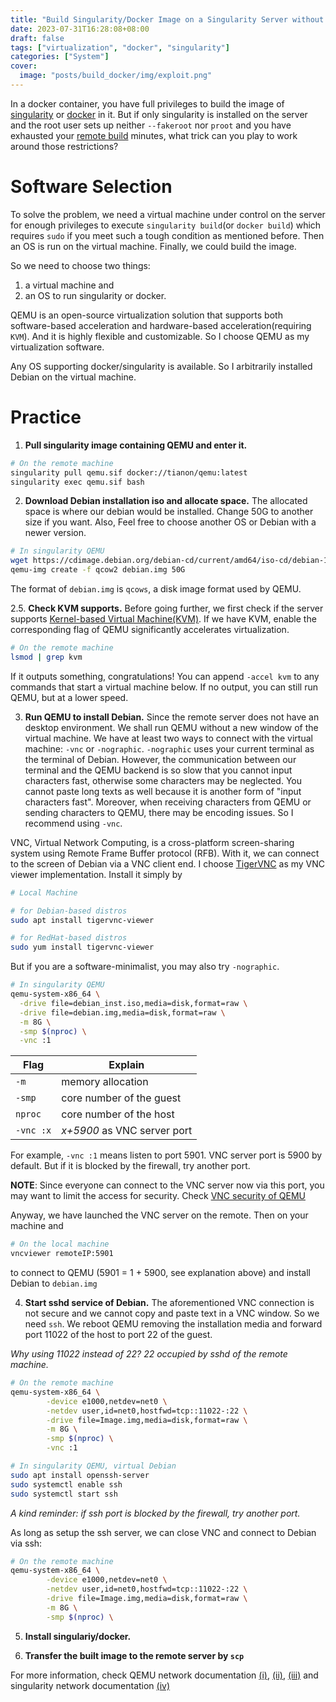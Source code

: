 ```yaml
---
title: "Build Singularity/Docker Image on a Singularity Server without `sudo` Privileges"
date: 2023-07-31T16:28:08+08:00
draft: false
tags: ["virtualization", "docker", "singularity"]
categories: ["System"]
cover:
  image: "posts/build_docker/img/exploit.png"
---
```


In a docker container, you have full privileges to build the image of
[singularity](https://sylabs.io/singularity/) or
[docker](https://www.docker.com/) in it. But if only singularity is installed on
the server and the root user sets up neither `--fakeroot` nor `proot` and you
have exhausted your [remote
build](https://docs.sylabs.io/guides/latest/user-guide/build_a_container.html#remote-builds)
minutes, what trick can you play to work around those restrictions?


# Software Selection

To solve the problem, we need a virtual machine under control on the server for
enough privileges to execute `singularity build`(or `docker build`) which
requires `sudo` if you meet such a tough condition as mentioned before. Then an
OS is run on the virtual machine. Finally, we could build the image.

So we need to choose two things:

1. a virtual machine and
2. an OS to run singularity or docker.

QEMU is an open-source virtualization solution that supports both
software-based acceleration and hardware-based acceleration(requiring `KVM`).
And it is highly flexible and customizable. So I choose QEMU as my
virtualization software.

Any OS supporting docker/singularity is available. So I arbitrarily installed
Debian on the virtual machine.

# Practice

1. **Pull singularity image containing QEMU and enter it.**

```bash
# On the remote machine
singularity pull qemu.sif docker://tianon/qemu:latest
singularity exec qemu.sif bash
```

2. **Download Debian installation iso and allocate space.** The allocated
space is where our debian would be installed. Change 50G to another size if you
want. Also, Feel free to choose another OS or Debian with a newer version.

```bash
# In singularity QEMU
wget https://cdimage.debian.org/debian-cd/current/amd64/iso-cd/debian-12.1.0-amd64-netinst.iso -O debian_inst.iso 
qemu-img create -f qcow2 debian.img 50G 
```

The format of `debian.img` is `qcows`, a disk image format used by QEMU.

2.5. **Check KVM supports.** Before going further, we first check if the server
supports [Kernel-based Virtual
Machine(KVM)](https://www.redhat.com/en/topics/virtualization/what-is-KVM). If
we have KVM, enable the corresponding flag of QEMU significantly accelerates
virtualization.

```bash
# On the remote machine
lsmod | grep kvm
```

If it outputs something, congratulations! You can append `-accel kvm` to any
commands that start a virtual machine below. If no output, you can still run
QEMU, but at a lower speed.

3. **Run QEMU to install Debian.** Since the remote server does not have an
   desktop environment. We shall run QEMU without a new window of the virtual
machine. We have at least two ways to connect with the virtual machine: `-vnc`
or `-nographic`. `-nographic` uses your current terminal as the terminal of
Debian. However, the communication between our terminal and the QEMU backend is
so slow that you cannot input characters fast, otherwise some characters may be
neglected. You cannot paste long texts as well because it is another form of
"input characters fast". Moreover, when receiving characters from QEMU or
sending characters to QEMU, there may be encoding issues. So I recommend using
`-vnc`.

VNC, Virtual Network Computing, is a cross-platform screen-sharing system using
Remote Frame Buffer protocol (RFB). With it, we can connect to the screen of
Debian via a VNC client end. I choose [TigerVNC](https://tigervnc.org/) as my
VNC viewer implementation. Install it simply by 

```bash
# Local Machine

# for Debian-based distros
sudo apt install tigervnc-viewer

# for RedHat-based distros
sudo yum install tigervnc-viewer
```

But if you are a software-minimalist, you may also try `-nographic`.


```bash
# In singularity QEMU
qemu-system-x86_64 \
  -drive file=debian_inst.iso,media=disk,format=raw \
  -drive file=debian.img,media=disk,format=raw \
  -m 8G \
  -smp $(nproc) \
  -vnc :1
```

| Flag      | Explain                   |
| ---       | ---                       |
| `-m`      | memory allocation         |
| `-smp`    | core number of the guest  |
| `nproc`   | core number of the host   |
| `-vnc :x` | *x+5900* as VNC server port |

For example, `-vnc :1` means listen to port 5901. VNC server port is 5900 by
default. But if it is blocked by the firewall, try another port.

**NOTE**: Since everyone can connect to the VNC server now via this port, you
may want to limit the access for security. Check [VNC security of
QEMU](https://qemu-project.gitlab.io/qemu/system/vnc-security.html)

Anyway, we have launched the VNC server on the remote. Then on your machine and
```bash
# On the local machine
vncviewer remoteIP:5901
```
to connect to QEMU (5901 = 1 + 5900, see explanation above) and install Debian
to `debian.img`

4. **Start sshd service of Debian.** The aforementioned VNC connection is not
   secure and we cannot copy and paste text in a VNC window. So we need `ssh`.
We reboot QEMU removing the installation media and forward port 11022 of the
host to port 22 of the guest.

*Why using 11022 instead of 22? 22 occupied by sshd of the remote machine.*

```bash
# On the remote machine
qemu-system-x86_64 \
        -device e1000,netdev=net0 \
        -netdev user,id=net0,hostfwd=tcp::11022-:22 \
        -drive file=Image.img,media=disk,format=raw \
        -m 8G \
        -smp $(nproc) \
        -vnc :1
```

```bash
# In singularity QEMU, virtual Debian
sudo apt install openssh-server
sudo systemctl enable ssh
sudo systemctl start ssh
```

*A kind reminder: if ssh port is blocked by the firewall, try another port.*

As long as setup the ssh server, we can close VNC and connect to Debian via ssh:

```bash
# On the remote machine
qemu-system-x86_64 \
        -device e1000,netdev=net0 \
        -netdev user,id=net0,hostfwd=tcp::11022-:22 \
        -drive file=Image.img,media=disk,format=raw \
        -m 8G \
        -smp $(nproc) \
```

5. **Install singulariy/docker.** 

6. **Transfer the built image to the remote server by `scp`**

For more information, check QEMU network documentation
[(i)](https://wiki.qemu.org/Documentation/Networking),
[(ii)](https://en.wikibooks.org/wiki/QEMU/Networking),
[(iii)](http://bsdwiki.reedmedia.net/wiki/networking_qemu_virtual_bsd_systems.html)
and singularity network documentation
[(iv)](https://docs.sylabs.io/guides/main/user-guide/networking.html)
